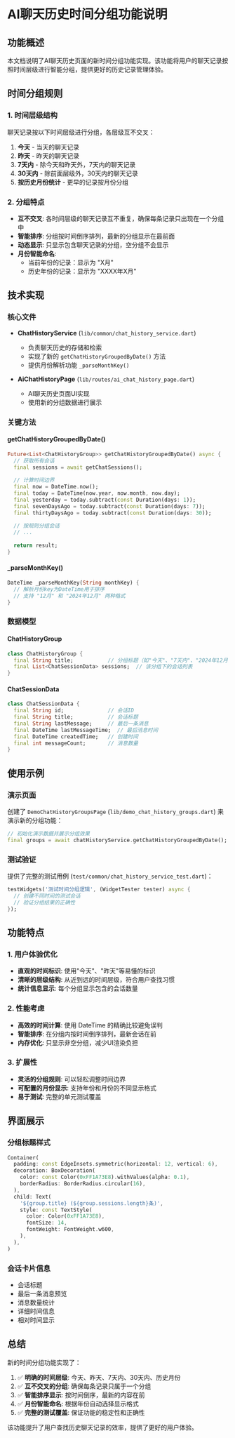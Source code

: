 # AI聊天历史时间分组功能说明

## 功能概述

本文档说明了AI聊天历史页面的新时间分组功能实现。该功能将用户的聊天记录按照时间层级进行智能分组，提供更好的历史记录管理体验。

## 时间分组规则

### 1. 时间层级结构

聊天记录按以下时间层级进行分组，各层级互不交叉：

1. **今天** - 当天的聊天记录
2. **昨天** - 昨天的聊天记录  
3. **7天内** - 除今天和昨天外，7天内的聊天记录
4. **30天内** - 除前面层级外，30天内的聊天记录
5. **按历史月份统计** - 更早的记录按月份分组

### 2. 分组特点

- **互不交叉**: 各时间层级的聊天记录互不重复，确保每条记录只出现在一个分组中
- **智能排序**: 分组按时间倒序排列，最新的分组显示在最前面
- **动态显示**: 只显示包含聊天记录的分组，空分组不会显示
- **月份智能命名**: 
  - 当前年份的记录：显示为 "X月"
  - 历史年份的记录：显示为 "XXXX年X月"

## 技术实现

### 核心文件

- **ChatHistoryService** (`lib/common/chat_history_service.dart`)
  - 负责聊天历史的存储和检索
  - 实现了新的 `getChatHistoryGroupedByDate()` 方法
  - 提供月份解析功能 `_parseMonthKey()`

- **AiChatHistoryPage** (`lib/routes/ai_chat_history_page.dart`)
  - AI聊天历史页面UI实现
  - 使用新的分组数据进行展示

### 关键方法

#### getChatHistoryGroupedByDate()

```dart
Future<List<ChatHistoryGroup>> getChatHistoryGroupedByDate() async {
  // 获取所有会话
  final sessions = await getChatSessions();
  
  // 计算时间边界
  final now = DateTime.now();
  final today = DateTime(now.year, now.month, now.day);
  final yesterday = today.subtract(const Duration(days: 1));
  final sevenDaysAgo = today.subtract(const Duration(days: 7));
  final thirtyDaysAgo = today.subtract(const Duration(days: 30));
  
  // 按规则分组会话
  // ...
  
  return result;
}
```

#### _parseMonthKey()

```dart
DateTime _parseMonthKey(String monthKey) {
  // 解析月份key为DateTime用于排序
  // 支持 "12月" 和 "2024年12月" 两种格式
}
```

### 数据模型

#### ChatHistoryGroup

```dart
class ChatHistoryGroup {
  final String title;           // 分组标题（如"今天"、"7天内"、"2024年12月"）
  final List<ChatSessionData> sessions;  // 该分组下的会话列表
}
```

#### ChatSessionData

```dart
class ChatSessionData {
  final String id;              // 会话ID
  final String title;           // 会话标题
  final String lastMessage;     // 最后一条消息
  final DateTime lastMessageTime;  // 最后消息时间
  final DateTime createdTime;   // 创建时间
  final int messageCount;       // 消息数量
}
```

## 使用示例

### 演示页面

创建了 `DemoChatHistoryGroupsPage` (`lib/demo_chat_history_groups.dart`) 来演示新的分组功能：

```dart
// 初始化演示数据并展示分组效果
final groups = await chatHistoryService.getChatHistoryGroupedByDate();
```

### 测试验证

提供了完整的测试用例 (`test/common/chat_history_service_test.dart`)：

```dart
testWidgets('测试时间分组逻辑', (WidgetTester tester) async {
  // 创建不同时间的测试会话
  // 验证分组结果的正确性
});
```

## 功能特点

### 1. 用户体验优化

- **直观的时间标识**: 使用"今天"、"昨天"等易懂的标识
- **清晰的层级结构**: 从近到远的时间层级，符合用户查找习惯
- **统计信息显示**: 每个分组显示包含的会话数量

### 2. 性能考虑

- **高效的时间计算**: 使用 DateTime 的精确比较避免误判
- **智能排序**: 在分组内按时间倒序排列，最新会话在前
- **内存优化**: 只显示非空分组，减少UI渲染负担

### 3. 扩展性

- **灵活的分组规则**: 可以轻松调整时间边界
- **可配置的月份显示**: 支持年份和月份的不同显示格式
- **易于测试**: 完整的单元测试覆盖

## 界面展示

### 分组标题样式

```dart
Container(
  padding: const EdgeInsets.symmetric(horizontal: 12, vertical: 6),
  decoration: BoxDecoration(
    color: const Color(0xFF1A73E8).withValues(alpha: 0.1),
    borderRadius: BorderRadius.circular(16),
  ),
  child: Text(
    '${group.title} (${group.sessions.length}条)',
    style: const TextStyle(
      color: Color(0xFF1A73E8),
      fontSize: 14,
      fontWeight: FontWeight.w600,
    ),
  ),
)
```

### 会话卡片信息

- 会话标题
- 最后一条消息预览
- 消息数量统计
- 详细时间信息
- 相对时间显示

## 总结

新的时间分组功能实现了：

1. ✅ **明确的时间层级**: 今天、昨天、7天内、30天内、历史月份
2. ✅ **互不交叉的分组**: 确保每条记录只属于一个分组
3. ✅ **智能排序显示**: 按时间倒序，最新的内容在前
4. ✅ **月份智能命名**: 根据年份自动选择显示格式
5. ✅ **完整的测试覆盖**: 保证功能的稳定性和正确性

该功能提升了用户查找历史聊天记录的效率，提供了更好的用户体验。 